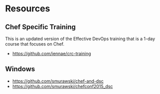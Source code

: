 # Resources

## Chef Specific Training

This is an updated version of the Effective DevOps training that is a 1-day course that focuses on Chef.

* https://github.com/iennae/crc-training

## Windows

* https://github.com/smurawski/chef-and-dsc
* https://github.com/smurawski/chefconf2015_dsc
